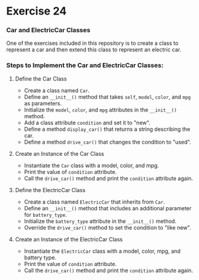 # Exercise 24

### Car and ElectricCar Classes

One of the exercises included in this repository is to create a class to represent a car and then extend this class to represent an electric car.

### Steps to Implement the Car and ElectricCar Classes:

1. Define the Car Class

   - Create a class named `Car`.
   - Define an `__init__()` method that takes `self`, `model`, `color`, and `mpg` as parameters.
   - Initialize the `model`, `color`, and `mpg` attributes in the `__init__()` method.
   - Add a class attribute `condition` and set it to "new".
   - Define a method `display_car()` that returns a string describing the car.
   - Define a method `drive_car()` that changes the condition to "used".

2. Create an Instance of the Car Class

   - Instantiate the `Car` class with a model, color, and mpg.
   - Print the value of `condition` attribute.
   - Call the `drive_car()` method and print the `condition` attribute again.

3. Define the ElectricCar Class

   - Create a class named `ElectricCar` that inherits from `Car`.
   - Define an `__init__()` method that includes an additional parameter for `battery_type`.
   - Initialize the `battery_type` attribute in the `__init__()` method.
   - Override the `drive_car()` method to set the condition to "like new".

4. Create an Instance of the ElectricCar Class
   - Instantiate the `ElectricCar` class with a model, color, mpg, and battery type.
   - Print the value of `condition` attribute.
   - Call the `drive_car()` method and print the `condition` attribute again.
